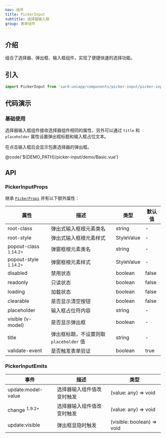 ```yaml
---
nav: 组件
title: PickerInput
subtitle: 选择器输入框
group: 表单组件
---
```


## 介绍

组合了选择器、弹出框、输入框组件，实现了便捷快速的选择功能。

## 引入

```ts
import PickerInput from 'sard-uniapp/components/picker-input/picker-input.vue'
```

## 代码演示

### 基础使用

选择器输入框组件接收选择器组件相同的属性，另外可以通过 `title` 和 `placeholder` 属性设置弹出框标题和输入框占位文本。

在点击输入框后会显示包裹选择器的弹出框。

@code('${DEMO_PATH}/picker-input/demo/Basic.vue')

## API

### PickerInputProps

继承 [`PickerProps`](./picker#PickerProps) 并有以下额外属性：

| 属性                            | 描述                                    | 类型       | 默认值 |
| ------------------------------- | --------------------------------------- | ---------- | ------ |
| root-class                      | 弹出式输入框根元素类名                  | string     | -      |
| root-style                      | 弹出式输入框根元素样式                  | StyleValue | -      |
| popout-class <sup>1.14.2+</sup> | 弹窗框根元素类名                        | string     | -      |
| popout-style <sup>1.14.2+</sup> | 弹窗框根元素样式                        | StyleValue | -      |
| disabled                        | 禁用状态                                | boolean    | false  |
| readonly                        | 只读状态                                | boolean    | false  |
| loading                         | 加载状态                                | boolean    | false  |
| clearable                       | 是否显示清空按钮                        | boolean    | false  |
| placeholder                     | 输入框占位符内容                        | string     | -      |
| visible (v-model)               | 是否显示弹出框                          | boolean    | -      |
| title                           | 弹出框标题，不设置则取 `placeholder` 值 | string     | -      |
| validate-event                  | 是否触发表单验证                        | boolean    | true   |

### PickerInputEmits

| 事件                     | 描述                       | 类型                       |
| ------------------------ | -------------------------- | -------------------------- |
| update:model-value       | 选择器输入组件值改变时触发 | (value: any) => void       |
| change <sup>1.9.2+</sup> | 选择器输入组件值改变时触发 | (value: any) => void       |
| update:visible           | 弹出框显隐时触发           | (visible: boolean) => void |
